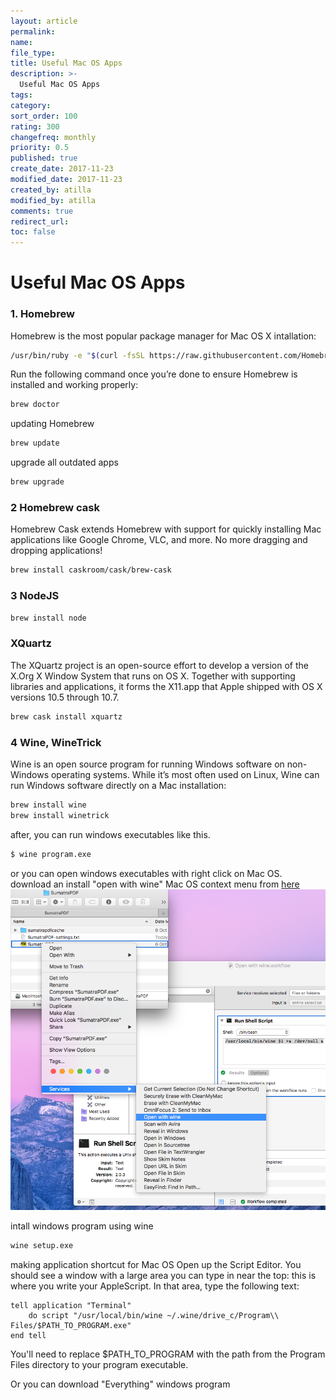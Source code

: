 ```yaml
---
layout: article
permalink:
name:
file_type:
title: Useful Mac OS Apps
description: >-
  Useful Mac OS Apps
tags:  
category:  
sort_order: 100
rating: 300
changefreq: monthly
priority: 0.5
published: true
create_date: 2017-11-23
modified_date: 2017-11-23
created_by: atilla
modified_by: atilla
comments: true
redirect_url:
toc: false
---
```


# Useful Mac OS Apps

### 1. Homebrew
Homebrew is the most popular package manager for Mac OS X
intallation:

```bash
/usr/bin/ruby -e "$(curl -fsSL https://raw.githubusercontent.com/Homebrew/install/master/install)"
```

Run the following command once you’re done to ensure Homebrew is installed and working properly:
```bash
brew doctor
```
updating Homebrew
```bash
brew update
```

upgrade all outdated apps
```bash
brew upgrade
```


### 2 Homebrew cask
Homebrew Cask extends Homebrew with support for quickly installing Mac applications like Google Chrome, VLC, and more. No more dragging and dropping applications!
```bash
brew install caskroom/cask/brew-cask
```


### 3 NodeJS
```bash
brew install node
```

### XQuartz
The XQuartz project is an open-source effort to develop a version of the X.Org X Window System that runs on OS X. Together with supporting libraries and applications, it forms the X11.app that Apple shipped with OS X versions 10.5 through 10.7.

```bash
brew cask install xquartz
```


### 4 Wine, WineTrick
Wine is an open source program for running Windows software on non-Windows operating systems. While it’s most often used on Linux, Wine can run Windows software directly on a Mac
installation:
```bash
brew install wine
brew install winetrick
```
after, you can run windows executables like this.
```bash
$ wine program.exe
```
or you can open windows executables with right click on Mac OS.  
download an install "open with wine" Mac OS context menu from  [here](/open-terminal-here-mac-os-x-service/)
![image](/assets/img/osxservices/4.png)

intall windows program using wine
```bash
wine setup.exe
```

making application shortcut for Mac OS
Open up the Script Editor. You should see a window with a large area you can type in near the top: this is where you write your AppleScript. In that area, type the following text:

```
tell application "Terminal"
    do script "/usr/local/bin/wine ~/.wine/drive_c/Program\\ Files/$PATH_TO_PROGRAM.exe"
end tell
```
You'll need to replace $PATH_TO_PROGRAM with the path from the Program Files directory to your program executable.

Or
you can download "Everything" windows program
